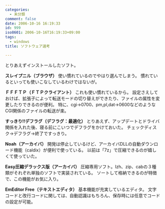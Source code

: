 ```yaml
---
categories:
  - 未分類
comment: false
date: 2006-10-16 16:19:33
id: 999
iso8601: 2006-10-16T16:19:33+09:00
tags:
  - windows
title: ソフトウェア選考

---
```


とりあえずインストールしたソフト。

<strong>スレイプニル（ブラウザ）</strong>
使い慣れているのでやはり選んでしまう。
慣れているといっても使いこなしているわけではないが。

<strong>ＦＦＦＴＰ（ＦＴＰクライアント）</strong>
これも使い慣れているから。
設定さえしておけば、拡張子によって転送モードの切り替えができたり、ファイルの属性を変更したりできるのが便利。
特に、cgi→0700、pm,pl,dat→0600などのようなCGI関係のファイルの転送が楽。

<strong>すっきり!!デフラグ（デフラグ：最適化）</strong>
とりあえず、アップデートとドライバ関係を入れた後、寝る前にこいつでデフラグをかけておいた。
チェックディスク→デフラグ→終了ですっきり。

<strong>Noah（アーカイバ）</strong>
開発は停止しているけど、アーカイバDLLの自動ダウンロード機能（caldix）が便利で使っている。
以前は「7z」で圧縮できるのが嬉しくて使っていた。

<strong>Easy圧縮デラックス版（アーカイバ）</strong>
圧縮専用ソフト。lzh、zip、cabの３種類がそれぞれ単独のソフトで実装されている。
ソートして格納できるのが特徴で、この機能がお気に入り。

<strong>EmEditor Free（テキストエディタ）</strong>
基本機能が充実しているエディタ。
文字コードと改行コードに関しては、自動認識はもちろん、保存時には任意でコードの設定が可能。
